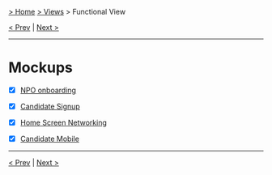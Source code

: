 [> Home](../../README.md) [> Views](../README.md)  > Functional View

[< Prev](../README.md)  |  [Next >](NpoOnboarding.md)

---

# Mockups

*  [x] [NPO onboarding](NpoOnboarding.md)

*  [x] [Candidate Signup](CandidateSignup.md)

*  [x] [Home Screen Networking](HomeNetworking.md)

*  [x] [Candidate Mobile](CandidateMobile.md)

---

[< Prev](../README.md)  |  [Next >](NpoOnboarding.md)
